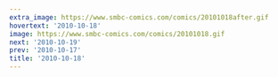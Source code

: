 ```yaml
---
extra_image: https://www.smbc-comics.com/comics/20101018after.gif
hovertext: '2010-10-18'
image: https://www.smbc-comics.com/comics/20101018.gif
next: '2010-10-19'
prev: '2010-10-17'
title: '2010-10-18'
---
```

